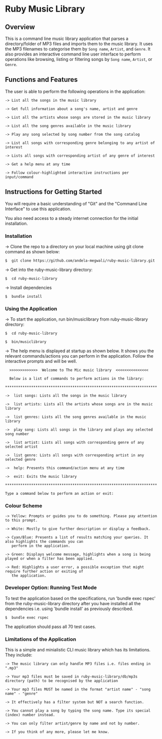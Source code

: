 # Ruby Music Library

## Overview

This is a command line music library application that parses a directory/folder of MP3 files and imports them to the music library. It uses the MP3 filenames to categorise them by `Song name`, `Artist`, and `Genre`. It also provides an interactive command line user interface to perform operations like browsing, listing or filtering songs by `Song name`, `Artist`, or `Genre`.


## Functions and Features

The user is able to perform the following operations in the application:

    -> List all the songs in the music library

    -> Get full information about a song's name, artist and genre

    -> List all the artists whose songs are stored in the music library

    -> List all the song genres available in the music library

    -> Play any song selected by song number from the song catalog

    -> List all songs with corresponding genre belonging to any artist of interest

    -> Lists all songs with corresponding artist of any genre of interest

    -> Get a help menu at any time

    -> Follow colour-highlighted interactive instructions per input/command


## Instructions for Getting Started

You will require a basic understanding of "Git" and the "Command Line Interface" to use this application.

You also need access to a steady internet connection for the initial installation.

### Installation

-> Clone the repo to a directory on your local machine using git clone command as shown below:

    $  git clone https://github.com/andela-megwali/ruby-music-library.git

-> Get into the ruby-music-library directory:

    $  cd ruby-music-library
    
-> Install dependencies

    $  bundle install

### Using the Application

-> To start the application, run bin/musiclibrary from ruby-music-library directory:
    
    $  cd ruby-music-library

    $  bin/musiclibrary

-> The help menu is displayed at startup as shown below.
   It shows you the relevant commands/actions you can perform in the application.
   Follow the interactive prompts and will be well.


      >>>>>>>>>>>>>  Welcome to The Mic music library  <<<<<<<<<<<<<<<

      Below is a list of commands to perform actions in the library:
      **********************************************************************

    ->  list songs: Lists all the songs in the music library

    ->  list artists: Lists all the artists whose songs are in the music library

    ->  list genres: Lists all the song genres available in the music library

    ->  play song: Lists all songs in the library and plays any selected song number

    ->  list artist: Lists all songs with corresponding genre of any selected artist

    ->  list genre: Lists all songs with corresponding artist in any selected genre

    ->  help: Presents this command/action menu at any time

    ->  exit: Exits the music library

    **********************************************************************

    Type a command below to perform an action or exit:


### Colour Scheme

    -> Yellow: Prompts or guides you to do something. Please pay attention to this prompt.

    -> White: Mostly to give further description or display a feedback.

    -> Cyan/Blue: Presents a list of results matching your queries. It also highlights the commands you can 
       perform in the application.

    -> Green: Displays welcome message, highlights when a song is being played or when a filter has been applied.

    -> Red: Highlights a user error, a possible exception that might require further action or exiting of 
       the application. 


### Developer Option: Running Test Mode

To test the application based on the specifications, run 'bundle exec rspec' from the ruby-music-library directory after you have installed all the dependencies i.e. using 'bundle install' as previously described.

    $  bundle exec rspec

The application should pass all 70 test cases.


### Limitations of the Application

This is a simple and minialistic CLI music library which has its limitations. They include:

    -> The music library can only handle MP3 files i.e. files ending in ".mp3"

    -> Your mp3 files must be saved in ruby-music-library/db/mp3s directory (path) to be recognised by the application

    -> Your mp3 files MUST be named in the format "artist name" - "song name" - "genre"

    -> It effectively has a filter system but NOT a search function.

    -> You cannot play a song by typing the song name. Type its special (index) number instead.

    -> You can only filter artist/genre by name and not by number.

    -> If you think of any more, please let me know.
